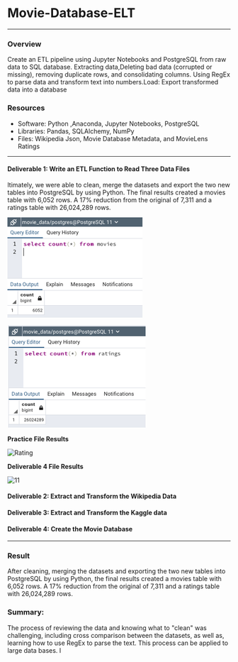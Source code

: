 # Movie-Database-ELT 
---
### Overview
Create an ETL pipeline using Jupyter Notebooks and PostgreSQL from raw data to SQL database.
Extracting data,Deleting bad data (corrupted or missing), removing duplicate rows, and consolidating columns. 
Using RegEx to parse data and transform text into numbers.Load: Export transformed data into a database 
### Resources
* Software: Python ,Anaconda, Jupyter Notebooks, PostgreSQL 
* Libraries: Pandas, SQLAlchemy, NumPy 
* Files: Wikipedia Json, Movie Database Metadata, and MovieLens Ratings
---
#### Deliverable 1: Write an ETL Function to Read Three Data Files

ltimately, we were able to clean, merge the datasets and export the two new tables into PostgreSQL by using Python. The final results created a movies table with 6,052 rows. A 17% reduction from the original of 7,311 and a ratings table with 26,024,289 rows.

![movies_query](https://github.com/Tifarahani/Movie-Database/blob/main/Resources/movies_query.png)

![ratings_query](https://github.com/Tifarahani/Movie-Database/blob/main/Resources/ratings_query.png)

**Practice File Results**

![Rating](https://github.com/Tifarahani/Movie-Database/blob/main/Resources/Images/Rating.png)

**Deliverable 4 File Results**

![11](https://github.com/Tifarahani/Movie-Database/blob/main/Resources/Images/11.png)
 
#### Deliverable 2: Extract and Transform the Wikipedia Data


#### Deliverable 3: Extract and Transform the Kaggle data


####  Deliverable 4: Create the Movie Database
---
### Result
After cleaning, merging the datasets and exporting the two new tables into PostgreSQL by using Python, the final results created a movies table with 6,052 rows. A 17% reduction from the original of 7,311 and a ratings table with 26,024,289 rows.
### Summary:
The process of reviewing the data and knowing what to "clean" was challenging, including cross comparison between the datasets, as well as, learning how to use RegEx to parse the text. This process can be applied to large data bases. I
